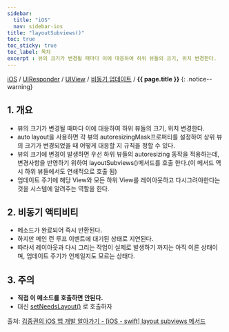 ```yaml
---
sidebar:
  title: "iOS"
  nav: sidebar-ios
title: "layoutSubviews()"
toc: true
toc_sticky: true
toc_label: 목차
excerpt : 뷰의 크기가 변경될 때마다 이에 대응하여 하위 뷰들의 크기, 위치 변경한다.
---
```

[iOS](/ios/) / [UIResponder](/ios/uiresponder/) / [UIView](/ios/uiresponder/uiview/)  / [비동기 업데이트](/ios/uiresponder/uiview/asyncupdate/) / **{{ page.title }}**
{: .notice--warning}

## 1. 개요

- 뷰의 크기가 변경될 때마다 이에 대응하여 하위 뷰들의 크기, 위치 변경한다.
- auto layout을 사용하면 각 뷰의 autoresizingMask프로퍼티를 설정하여 상위 뷰의 크기가 변경되었을 때 어떻게 대응할 지 규칙을 정할 수 있다.
- 뷰의 크기에 변경이 발생하면 우선 하위 뷰들의 autoresizing 동작을 적용하는데, 변경사항을 반영하기 위하여 layoutSubviews()메서드를 호출 한다.(이 메서드 역시 하위 뷰들에서도 연쇄적으로 호출 됨)
- 업데이트 주기에 해당 View와 모든 하위 View를 레이아웃하고 다시그려야한다는 것을 시스템에 알려주는 역할을 한다. 

## 2. 비동기 액티비티
- 메소드가 완료되어 즉시 반환된다.
- 하지만 메인 런 루프 이벤트에 대기된 상태로 지연된다.
- 따라서 레이아웃과 다시 그리는 작업이 실제로 발생하기 까지는 아직 이른 상태이며, 업데이트 주기가 언제일지도 모르는 상태다.

## 3. 주의
- **직접 이 메소드를 호출하면 안된다.**
- 대신 [setNeedsLayout()](/ios/uiresponder/uiview/asyncupdate/setNeedsLayout/) 로 호출하자


출처:  [김종권의 iOS 앱 개발 알아가기 - [iOS - swift] layout subviews 메서드](https://ios-development.tistory.com/195)
